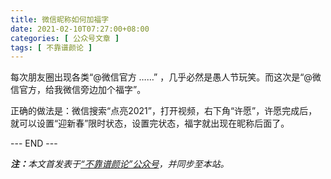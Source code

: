 ```yaml
---
title: 微信昵称如何加福字
date: 2021-02-10T07:27:00+08:00
categories: [ 公众号文章 ]
tags: [ 不靠谱颜论 ]
---
```


每次朋友圈出现各类“@微信官方 ……” ，几乎必然是愚人节玩笑。而这次是“@微信官方，给我微信旁边加个福字”。

正确的做法是：微信搜索“点亮2021”，打开视频，右下角“许愿”，许愿完成后，就可以设置“迎新春”限时状态，设置完状态，福字就出现在昵称后面了。

<div class="p-5 text-center">--- END ---</div>

<i><b>注：</b>本文首发表于[“不靠谱颜论”公众号](https://mp.weixin.qq.com/s/zxJDuXRR6KcgSb2qyfhKsg)，并同步至本站。</i>
